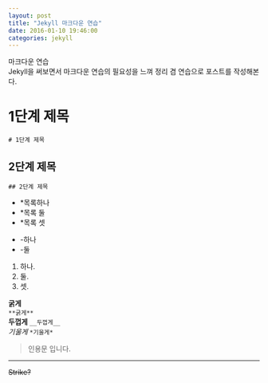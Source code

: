 ```yaml
---
layout: post
title: "Jekyll 마크다운 연습"
date: 2016-01-10 19:46:00
categories: jekyll
---
```

마크다운 연습  
Jekyll을 써보면서 마크다운 연습의 필요성을 느껴 정리 겸 연습으로 포스트를 작성해본다.

# 1단계 제목  
`# 1단계 제목`  
## 2단계 제목
`## 2단계 제목`

* *목록하나
* *목록 둘
* *목록 셋
- -하나
- -둘

1. 하나.
2. 둘.
3. 셋.

**굵게**  
`**굵게**`  
__두껍게__
`__두껍게__`  
*기울게*
`*기울게*`

> 인용문
> 입니다.

***

~~Strike?~~